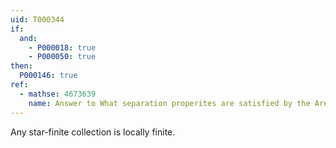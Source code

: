 ```yaml
---
uid: T000344
if:
  and:
    - P000018: true
    - P000050: true
then:
  P000146: true
ref:
  - mathse: 4673639
    name: Answer to What separation properites are satisfied by the Arens space?
---
```


Any star-finite collection is locally finite.
